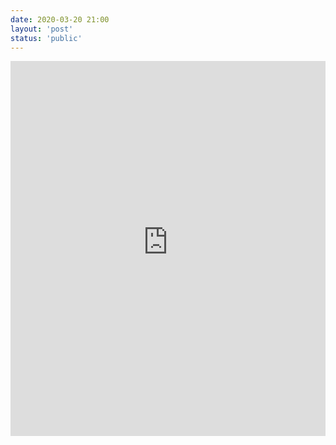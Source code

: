 ```yaml
---
date: 2020-03-20 21:00
layout: 'post'
status: 'public'
---
```


<iframe src="https://vernallove-my.sharepoint.com/personal/verano_besunny_top/_layouts/15/Doc.aspx?sourcedoc={8fd6b08d-ff2c-42d4-bb31-f32af94b22f0}&amp;action=embedview&amp;wdStartOn=1" width="100%" height="600px" frameborder="0">这是嵌入 <a target="_blank" href="https://office.com">Microsoft Office</a> 文档，由 <a target="_blank" href="https://office.com/webapps">Office</a> 提供支持。</iframe>